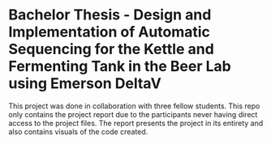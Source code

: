 # Bachelor Thesis - Design and Implementation of Automatic Sequencing for the Kettle and Fermenting Tank in the Beer Lab using Emerson DeltaV
This project was done in collaboration with three fellow students.
This repo only contains the project report due to the participants never having direct access to the project files.
The report presents the project in its entirety and also contains visuals of the code created.
